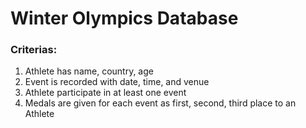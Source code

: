 <h1>Winter Olympics Database</h1>


<h3>Criterias: </h3>

  1. Athlete has name, country, age <br>
  2. Event is recorded with date, time, and venue<br>
  3. Athlete participate in at least one event<br>
  4. Medals are given for each event as first, second, third place to an Athlete<br>
